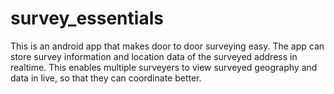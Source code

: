 # survey_essentials
This is an android app that makes door to door surveying easy. The app can store survey information and location data of the surveyed address in realtime. This enables multiple surveyers to view surveyed geography and data in live, so that they can coordinate better. 

